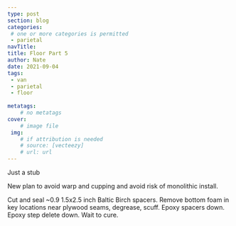 ```yaml
---
type: post
section: blog
categories: 
 # one or more categories is permitted
 - parietal
navTitle: 
title: Floor Part 5
author: Nate
date: 2021-09-04
tags:
 - van
 - parietal
 - floor
 
metatags:
	# no metatags
cover: 
	# image file
 img: 
	# if attribution is needed
	# source: [vecteezy]
	# url: url
---
```


Just a stub

New plan to avoid warp and cupping and avoid risk of monolithic install.

Cut and seal ~0.9 1.5x2.5 inch Baltic Birch spacers.
Remove bottom foam in key locations near plywood seams, degrease, scuff.
Epoxy spacers down.
Epoxy step delete down.
Wait to cure.
